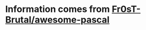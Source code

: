 # Information comes from [Fr0sT-Brutal/awesome-pascal](https://github.com/Fr0sT-Brutal/awesome-pascal)

